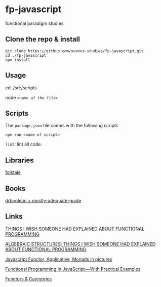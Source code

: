 # fp-javascript

functional paradigm studies

## Clone the repo & install
```
git clone https://github.com/suxxus-studies/fp-javascript.git
cd ./fp-javascript
npm install
```

## Usage
cd ./src/scripts

node `<name of the file>`

## Scripts
The `package.json` file comes with the following scripts

`npm run <name of script>`

`lint`: lint all code.

## Libraries
[folktale](https://folktale.origamitower.com/)

## Books
[drboolean > mostly-adequate-guide](https://www.gitbook.com/book/drboolean/mostly-adequate-guide/details)

## Links

[THINGS I WISH SOMEONE HAD EXPLAINED ABOUT FUNCTIONAL PROGRAMMING](https://jrsinclair.com/articles/2019/what-i-wish-someone-had-explained-about-functional-programming/)

[ALGEBRAIC STRUCTURES: THINGS I WISH SOMEONE HAD EXPLAINED ABOUT FUNCTIONAL PROGRAMMING](https://jrsinclair.com/articles/2019/algebraic-structures-what-i-wish-someone-had-explained-about-functional-programming/)

[Javascript Functor, Applicative, Monads in pictures](https://medium.com/@tzehsiang/javascript-functor-applicative-monads-in-pictures-b567c6415221)

[Functional Programming In JavaScript — With Practical Examples](https://medium.freecodecamp.org/functional-programming-in-js-with-practical-examples-part-1-87c2b0dbc276)

[Functors & Categories](https://medium.com/javascript-scene/functors-categories-61e031bac53f)
